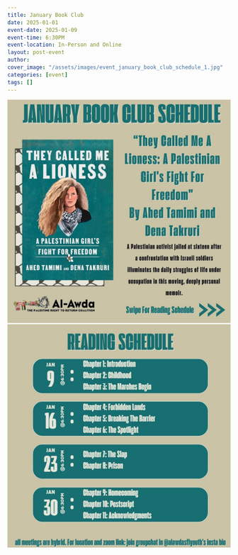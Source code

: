 ```yaml
---
title: January Book Club
date: 2025-01-01
event-date: 2025-01-09
event-time: 6:30PM
event-location: In-Person and Online
layout: post-event
author: 
cover_image: "/assets/images/event_january_book_club_schedule_1.jpg"
categories: [event]
tags: []
---
```


![January Book Club](/assets/images/event_january_book_club_schedule_1.jpg)
![January Book Club](/assets/images/event_january_book_club_schedule_2.jpg)